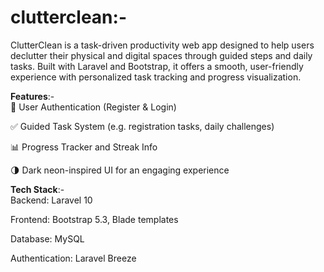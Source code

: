 # clutterclean:-
ClutterClean is a task-driven productivity web app designed to help users declutter their physical and digital spaces through guided steps and daily tasks. Built with Laravel and Bootstrap, it offers a smooth, user-friendly experience with personalized task tracking and progress visualization.

**Features**:-<br>
🔐 User Authentication (Register & Login)

✅ Guided Task System (e.g. registration tasks, daily challenges)

📊 Progress Tracker and Streak Info

🌗 Dark neon-inspired UI for an engaging experience<br>

 **Tech Stack**:-<br>
Backend: Laravel 10

Frontend: Bootstrap 5.3, Blade templates

Database: MySQL

Authentication: Laravel Breeze
